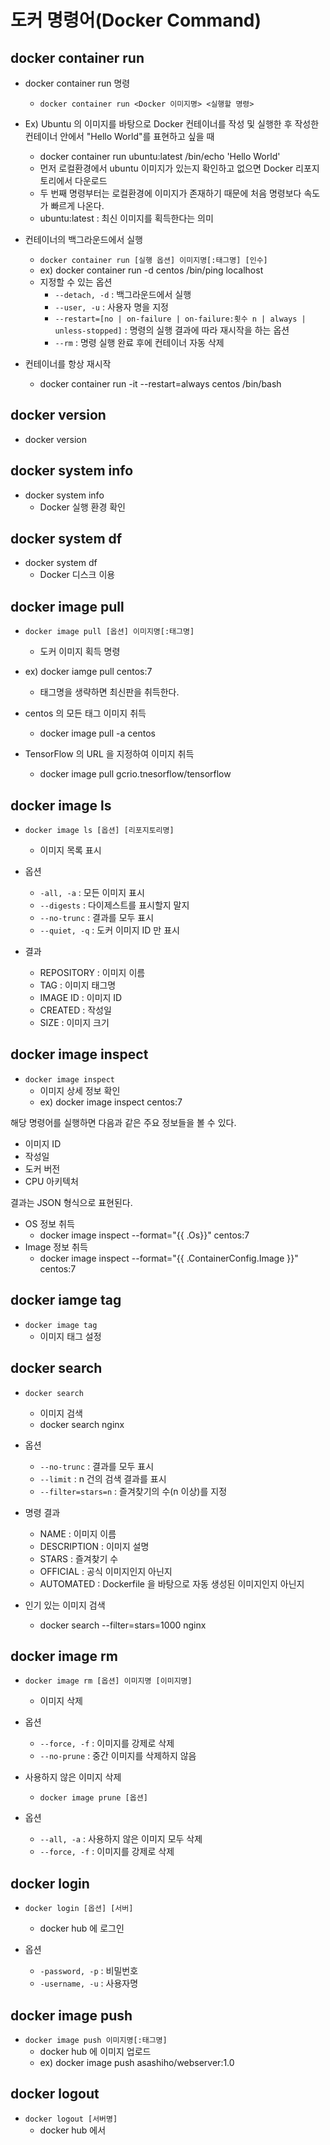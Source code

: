 # 도커 명령어(Docker Command)

## docker container run

- docker container run 명령
  - `docker container run <Docker 이미지명> <실행할 명령>`

- Ex) Ubuntu 의 이미지를 바탕으로 Docker 컨테이너를 작성 및 실행한 후 작성한 컨테이너 안에서 "Hello World"를 표현하고 싶을 때
  - docker container run ubuntu:latest /bin/echo 'Hello World'
  - 먼저 로컬환경에서 ubuntu 이미지가 있는지 확인하고 없으면 Docker 리포지토리에서 다운로드
  - 두 번째 명령부터는 로컬환경에 이미지가 존재하기 때문에 처음 명령보다 속도가 빠르게 나온다.
  - ubuntu:latest : 최신 이미지를 획득한다는 의미
  
- 컨테이너의 백그라운드에서 실행
  - `docker container run [실행 옵션] 이미지명[:태그명] [인수]`
  - ex) docker container run -d centos /bin/ping localhost
  - 지정할 수 있는 옵션
    - `--detach, -d` : 백그라운드에서 실행
    - `--user, -u` : 사용자 명을 지정
    - `--restart=[no | on-failure | on-failure:횟수 n | always | unless-stopped]` : 명령의 실행 결과에 따라 재시작을 하는 옵션
    - `--rm` : 명령 실행 완료 후에 컨테이너 자동 삭제
  
- 컨테이너를 항상 재시작
  - docker container run -it --restart=always centos /bin/bash
  
## docker version

- docker version

## docker system info 

- docker system info 
  - Docker 실행 환경 확인
 
## docker system df
  
- docker system df
  - Docker 디스크 이용 

## docker image pull

- `docker image pull [옵션] 이미지명[:태그명]`
  - 도커 이미지 획득 명령
  
- ex) docker iamge pull centos:7
  - 태그명을 생략하면 최신판을 취득한다.
- centos 의 모든 태그 이미지 취득
  - docker image pull -a centos
- TensorFlow 의 URL 을 지정하여 이미지 취득
  - docker image pull gcrio.tnesorflow/tensorflow
  
## docker image ls
 
- `docker image ls [옵션] [리포지토리명]`
  - 이미지 목록 표시
  
- 옵션
  - `-all, -a` : 모든 이미지 표시
  - `--digests` : 다이제스트를 표시할지 말지
  - `--no-trunc` : 결과를 모두 표시
  - `--quiet, -q` : 도커 이미지 ID 만 표시
  
- 결과
  - REPOSITORY : 이미지 이름
  - TAG : 이미지 태그명
  - IMAGE ID : 이미지 ID
  - CREATED : 작성일
  - SIZE : 이미지 크기

## docker image inspect

- `docker image inspect`
  - 이미지 상세 정보 확인
  - ex) docker image inspect centos:7

해당 명령어를 실행하면 다음과 같은 주요 정보들을 볼 수 있다.

- 이미지 ID
- 작성일
- 도커 버전
- CPU 아키텍처

결과는 JSON 형식으로 표현된다.

- OS 정보 취득
  - docker image inspect --format="{{ .Os}}" centos:7
- Image 정보 취득
  - docker image inspect --format="{{ .ContainerConfig.Image }}" centos:7

## docker iamge tag

- `docker image tag`
  - 이미지 태그 설정
  
## docker search

- `docker search`
  - 이미지 검색
  - docker search nginx

- 옵션
  - `--no-trunc` : 결과를 모두 표시
  - `--limit` : n  건의 검색 결과를 표시
  - `--filter=stars=n` : 즐겨찾기의 수(n 이상)를 지정

- 명령 결과
  - NAME : 이미지 이름
  - DESCRIPTION : 이미지 설명
  - STARS : 즐겨찾기 수
  - OFFICIAL : 공식 이미지인지 아닌지
  - AUTOMATED : Dockerfile 을 바탕으로 자동 생성된 이미지인지 아닌지
  
- 인기 있는 이미지 검색
  - docker search --filter=stars=1000 nginx
  
## docker image rm

- `docker image rm [옵션] 이미지명 [이미지명]`
  - 이미지 삭제

- 옵션
  - `--force, -f` : 이미지를 강제로 삭제
  - `--no-prune` : 중간 이미지를 삭제하지 않음
  
- 사용하지 않은 이미지 삭제
  - `docker image prune [옵션]`
  
- 옵션
  - `--all, -a` : 사용하지 않은 이미지 모두 삭제
  - `--force, -f` : 이미지를 강제로 삭제
  
## docker login

- `docker login [옵션] [서버]`
  - docker hub 에 로그인

- 옵션
  - `-password, -p` : 비밀번호
  - `-username, -u` : 사용자명
  
## docker image push

- `docker image push 이미지명[:태그명]`
  - docker hub 에 이미지 업로드
  - ex) docker image push asashiho/webserver:1.0
  
## docker logout

- `docker logout [서버명]`
  - docker hub 에서 
